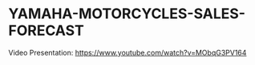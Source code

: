 # YAMAHA-MOTORCYCLES-SALES-FORECAST
Video Presentation: https://www.youtube.com/watch?v=MObqG3PV164
